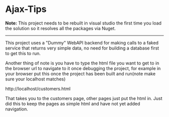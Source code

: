 Ajax-Tips
=========
**Note:** This project needs to be rebuilt in visual studio the first time you load the solution so it resolves all the packages via Nuget.

----------


This project uses a "Dummy" WebAPI backend for making calls to a faked service that returns very simple data, no need for building a database first to get this to run.

Another thing of note is you have to type the html file you want to get to in the browser url to navigate to it once debugging the project, for example in your browser put this once the project has been built and run(note make sure your localhost matches)

http://localhost/customers.html

That takes you to the customers page, other pages just put the html in. Just did this to keep the pages as simple html and have not yet added navigation.